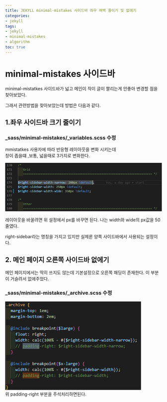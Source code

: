```yaml
---
title: JEKYLL minimal-mistakes 사이드바 좌우 여백 줄이기 및 없에기
categories:
- jekyll
tags:
- jekyll
- minimal-mistakes
- algorithm
toc: true
---
```


# minimal-mistakes 사이드바
minimal-mistatkes 사이드바가 넓고 메인이 작이 글이 짤리는게 안좋아 변경할 점을 찾아보았다.  

그래서 관련방법을 찾아보았는데 방법은 다음과 같다.

## 1.좌우 사이드바 크기 줄이기
### _sass/minimal-mistakes/_variables.scss 수정

mmistatkes 사용자에 따라 반응형 레이아웃을 변화 시키는데  
창이 좁을떄 ,보통, 넓을때로 3가지로 변화한다.  

![](/assets/images/minimal-mistakes-sidbar-variables.PNG)


레이아웃을 바꿀려면 위 설정에서 px를 바꾸면 된다. 나는 width와 wide의 px값을 50줄였다. 
  
right-sidebar라는 명칭을 가지고 있지만 실제론 양쪽 사이드바에서 사용되는 설정이다. 

## 2. 메인 페이지 오른쪽 사이드바 없에기
메인 페이지에서는 딱히 쓰지도 않는데 기본설정으로 오른쪽 패딩이 존재한다.
이 부분이 거슬려서 없에주었다.
### _sass/minimal-mistakes/_archive.scss 수정
![](/assets/images/minimal-mistakes-main-right-padding.PNG)  
위 padding-right 부분을 주석처리하면된다.

